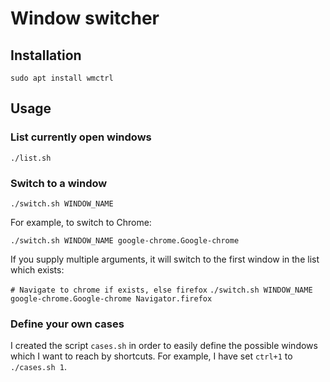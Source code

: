 # Window switcher

## Installation

`sudo apt install wmctrl`

## Usage

### List currently open windows

`./list.sh`

### Switch to a window

`./switch.sh WINDOW_NAME`

For example, to switch to Chrome:

`./switch.sh WINDOW_NAME google-chrome.Google-chrome`

If you supply multiple arguments, it will switch to the first window in the list which exists:

`# Navigate to chrome if exists, else firefox`
`./switch.sh WINDOW_NAME google-chrome.Google-chrome Navigator.firefox`

### Define your own cases

I created the script `cases.sh` in order to easily define the possible windows which I want to reach by shortcuts. For example, I have set `ctrl+1` to `./cases.sh 1`.